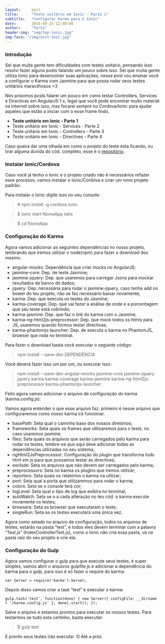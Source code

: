 ```yaml
---
layout:     post
title:      "Teste unitário em Ionic - Parte 1"
subtitle:   "Configurar Karma para o Ionic"
date:       2016-09-25 12:00:00
author:     "Torto"
header-img: "img/top-ionic.jpg"
img-face: "/img/unit-test.jpg"
---
```

### Introdução

Sei que muita gente tem dificuldades com testes unitário, pensando isso resolvi fazer alguns posts falando um pouco sobre isso. Sei que muita gente utiliza Ionic para desenvolver suas aplicações, nesse post vou ensinar você a configurar o Karma com Jasmine para que possa rodar seus testes unitários maravilhosos <3

Nós próximos posts falarei um pouco em como testar Controllers, Services e Directivas em AngularJS 1.x, legal que você pode encontrar muito material na internet sobre isso, mas focarei sempre no Cordova/Ionic para ajudar aqueles que estão a iniciar com o esse frame lindo.

- **Teste unitário em Ionic - Parte 1**
- Teste unitário em Ionic - Services - Parte 2
- Teste unitário em Ionic - Controllers - Parte 3
- Teste unitário em Ionic - Directives - Parte 4

Caso queira dar uma olhada em como o projeto do teste esta ficando, ou tirar alguma dúvida do cód. completo, esse é o [repositório](https://github.com/torto/unit-test-ionic).

### Instalar Ionic/Cordova

Caso você já tenho o Ionic e o projeto criado não é necessários refazer esse processo, vamos instalar o Ionic/Cordova e criar um novo projeto padrão:

Para instalar o Ionic digite isso no seu console:

> \# npm install -g cordova ionic

> $ ionic start NomeApp tabs

> $ cd NomeApp

### Configuração do Karma

Agora vamos adicionar as seguintes dependências no nosso projeto, lembrando que iremos utilizar o node(npm) para fazer o download dos mesmo.

* angular-mocks: Dependência que criar mocks no AngularJS;
* jasmine-core: Dep. de teste Jasmine;
* jasmine-jquery: Dep. que usaremos para carregar Jsons para mockar resultados de banco de dados;
* jquery: Dep. necessária para rodar o jasmine-jquery, caso tenha add no bower do teu projeto, não se faz necessário baixar novamente;
* karma: Dep. que executa os testes do Jasmine;
* karma-coverage: Dep. que vai fazer a análise de onde e a porcentagem que seu teste está cobrindo;
* karma-jasmine: Dep. que faz o link do karma com o Jasmine;
* karma-ng-html2js-preprocessor: Dep. que mock todos os htmls para JS, usaremos quando formos testar directivas;
* karma-phantomjs-launcher: Dep. de executa o karma no PhantomJS, browser que roda no terminal.

Para fazer o download basta você executar o seguinte código:

> npm install --save-dev DEPENDÊNCIA

Você deverá fazer isso um por um, ou executar isso:

> npm install --save-dev  angular-mocks jasmine-core jasmine-jquery jquery karma karma-coverage karma-jasmine karma-ng-html2js-preprocessor karma-phantomjs-launcher

Feito agora vamos adicionar o arquivo de configuração do karma (karma.config.js):

<script src="//pastebin.com/embed_js/N4RutJne"></script>

Vamos agora entender o que esse arquivo faz, primeiro é nesse arquivo que configuraremos como nosso karma irá funcionar.

* basePath:  Seta qual o caminho base dos nossos diretórios;
* frameworks: Seta quais os frames que utilizaremos para o teste, no caso usaremos jasmine;
* files: Seta quais os arquivos que serão carregados pelo karma para rodar os testes, lembre-se que aqui deve adicionar todas as dependências utilizadas no seu sistema;
* ngHtml2JsPreprocessor: Configuração do plugin que transforma todo html em js para que possamos testar as directives;
* exclude: Seta os arquivos que não devem ser carregados pelo karma;
* preprocessors: Seta no karma os plugins que iremos utilizar;
* reporters: Seta quais os relatórios o karma ira utilizar;
* port: Seta qual a porta que utilizaremos para rodar o karma;
* colors: Seta se o console terá cor;
* logLevel: Seta qual o tipo de log que exibira no terminal;
* autoWatch: Seta se o a cada alteração no teu cód. o karma execute novamente os testes;
* browsers: Seta os browser que executaram o teste;
* singleRun: Seta se os testes executará uma única vez.

Agora como setado no arquivo de configuração, todos os arquivos de testes, estarão na pasta “test”, e todos eles devem terminar com a palavra “Test.js” (IndexControllerTest.js), como o Ionic não cria essa pasta, vá na pasta raiz do seu projeto e crie ela.

### Configuração do Gulp

Agora vamos configurar o gulp para que execute seus testes, é super simples, vamos abrir o arquivos gulpfile.js e adicionar a dependência do karma para o gulp, para isso é só fazer o require do karma:

`var Server = require('karma').Server;`

Depois disso vamos criar a task “test” e executar o karma:

`gulp.task('test', function(done) {
  new Server({
    configFile: __dirname + '/karma.config.js'
  }, done).start();
});`

Salve o arquivo e estamos prontos para executar os nossos testes. Para testarmos se tudo esta certinho, basta executar:

> $ gulp test

E pronto seus testes irão executar :D Até a próx.
